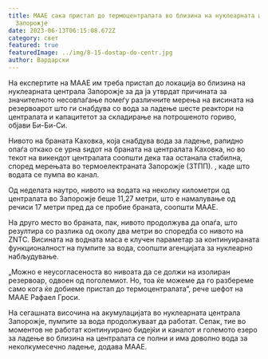 ```yaml
---
title: МААЕ сака пристап до термоцентралата во близина на нуклеарната централа
  Запорожје
date: 2023-06-13T06:15:08.672Z
category: свет
featured: true
featuredImage: ../img/8-15-dostap-do-centr.jpg
author: Вардарски
---
```

На експертите на МААЕ им треба пристап до локација во близина на нуклеарната централа Запорожје за да ја утврдат причината за значителното несовпаѓање помеѓу различните мерења на висината на резервоарот што ги снабдува со вода за ладење шесте реактори на централата и капацитетот за складирање на потрошеното гориво, објави Би-Би-Си.

Нивото на браната Каховка, која снабдува вода за ладење, рапидно опаѓа откако се урна ѕидот на браната на централата Каховка, но во текот на викендот централата соопшти дека таа останала стабилна, според мерењата во термоелектраната Запорожје (ЗТПП). , каде што водата се пумпа во канал.

Од неделата наутро, нивото на водата на неколку километри од централата во Запорожје беше 11,27 метри, што е намалување од речиси 17 метри пред да се пробие браната, соопшти МААЕ.

На друго место во браната, пак, нивото продолжува да опаѓа, што резултира со разлика од околу два метри во споредба со нивото на ZNTC. Висината на водната маса е клучен параметар за континуираната функционалност на пумпите за вода, соопшти агенцијата за нуклеарно набљудување.

„Можно е неусогласеноста во нивоата да се должи на изолиран резервоар, одвоен од поголемиот. Но, тоа ќе можеме да го разбереме само кога ќе добиеме пристап до термоцентралата“, рече шефот на МААЕ Рафаел Гроси.

На сегашната височина на акумулацијата во нуклеарната централа Запорожје, пумпите за вода продолжуваат да работат. Сепак, тие во моментов не работат континуирано бидејќи и каналот и големото езеро за ладење во близина на централата се полни и има доволно вода за неколкумесечно ладење, додава МААЕ.